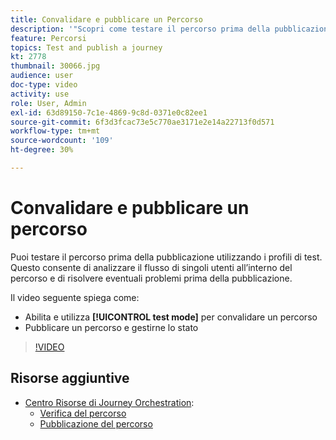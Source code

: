 ```yaml
---
title: Convalidare e pubblicare un Percorso
description: '"Scopri come testare il percorso prima della pubblicazione utilizzando i profili di test. "'
feature: Percorsi
topics: Test and publish a journey
kt: 2778
thumbnail: 30066.jpg
audience: user
doc-type: video
activity: use
role: User, Admin
exl-id: 63d89150-7c1e-4869-9c8d-0371e0c82ee1
source-git-commit: 6f3d3fcac73e5c770ae3171e2e14a22713f0d571
workflow-type: tm+mt
source-wordcount: '109'
ht-degree: 30%

---
```


# Convalidare e pubblicare un percorso

Puoi testare il percorso prima della pubblicazione utilizzando i profili di test. Questo consente di analizzare il flusso di singoli utenti all’interno del percorso e di risolvere eventuali problemi prima della pubblicazione.

Il video seguente spiega come:

* Abilita e utilizza **[!UICONTROL test mode]** per convalidare un percorso
* Pubblicare un percorso e gestirne lo stato

>[!VIDEO](https://video.tv.adobe.com/v/30066?quality=12)

## Risorse aggiuntive

* [Centro Risorse di Journey Orchestration](https://docs.adobe.com/content/help/it-IT/journeys/using/journey-orchestration-home.html):
   * [Verifica del percorso](https://docs.adobe.com/content/help/en/journeys/using/building-journeys/journeytesting.html)
   * [Pubblicazione del percorso](https://docs.adobe.com/content/help/en/journeys/using/building-journeys/journeypublication.html)
